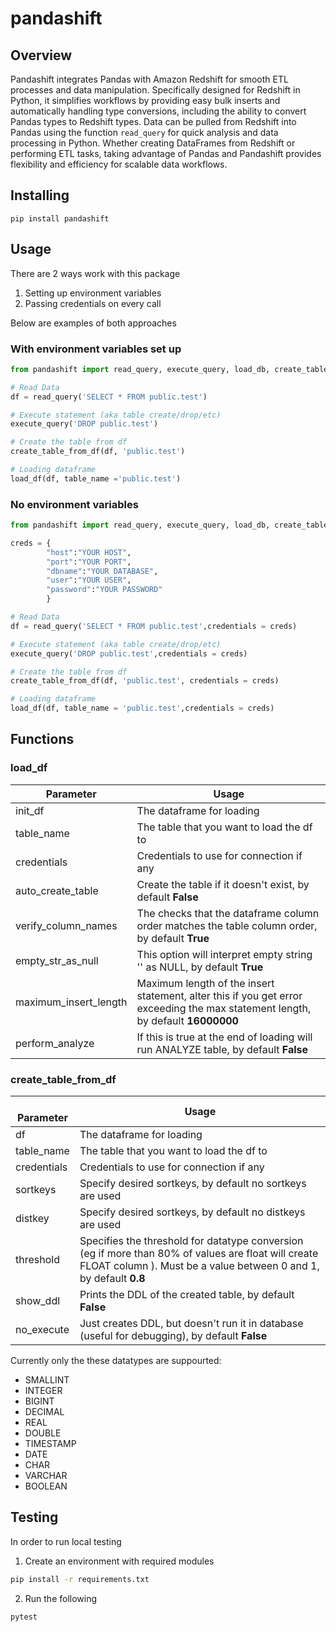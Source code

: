 # pandashift

## Overview
Pandashift integrates Pandas with Amazon Redshift for smooth ETL processes and data manipulation. Specifically designed for Redshift in Python, it simplifies workflows by providing easy bulk inserts and automatically handling type conversions, including the ability to convert Pandas types to Redshift types. Data can be pulled from Redshift into Pandas using the function `read_query` for quick analysis and data processing in Python. Whether creating DataFrames from Redshift or performing ETL tasks, taking advantage of Pandas and Pandashift provides flexibility and efficiency for scalable data workflows.

## Installing

``` shell
pip install pandashift
```

## Usage
There are 2 ways work with this package

1. Setting up environment variables 
2. Passing credentials on every call

Below are examples of both approaches

### With environment variables set up

``` python
from pandashift import read_query, execute_query, load_db, create_table_from_df

# Read Data
df = read_query('SELECT * FROM public.test')

# Execute statement (aka table create/drop/etc)
execute_query('DROP public.test')

# Create the table from df
create_table_from_df(df, 'public.test')

# Loading dataframe
load_df(df, table_name ='public.test')
```

### No environment variables
``` python
from pandashift import read_query, execute_query, load_db, create_table_from_df

creds = {
        "host":"YOUR HOST",
        "port":"YOUR PORT",
        "dbname":"YOUR DATABASE",
        "user":"YOUR USER",
        "password":"YOUR PASSWORD"
        }

# Read Data
df = read_query('SELECT * FROM public.test',credentials = creds)

# Execute statement (aka table create/drop/etc)
execute_query('DROP public.test',credentials = creds)

# Create the table from df
create_table_from_df(df, 'public.test', credentials = creds)

# Loading dataframe
load_df(df, table_name = 'public.test',credentials = creds)
```

## Functions

### load_df


| Parameter             | Usage           |
|-----------------------|--------------------------------------------------------------------------------|
| init_df               | The dataframe for loading|
| table_name            | The table that you want to load the df to|
| credentials           | Credentials to use for connection if any|
| auto_create_table     | Create the table if it doesn't exist, by default **False**|
| verify_column_names   | The checks that the dataframe column order matches the table column order, by default **True**|
| empty_str_as_null     | This option will interpret empty string '' as NULL, by default  **True**|
| maximum_insert_length | Maximum length of the insert statement, alter this if you get error exceeding the max statement length, by default **16000000**|
| perform_analyze       | If this is true at the end of loading will run ANALYZE table, by default  **False**|


### create_table_from_df

| <br>Parameter             | Usage           |
|-----------------------|--------------------------------------------------------------------------------|
| df                    | The dataframe for loading|
| table_name            | The table that you want to load the df to|
| credentials           | Credentials to use for connection if any|
| sortkeys              | Specify desired sortkeys, by default no sortkeys are used|
| distkey               | Specify desired sortkeys, by default no distkeys are used|
| threshold             | Specifies the threshold for datatype conversion (eg if more than 80% of values are float will create FLOAT column ). Must be a value between 0 and 1, by default **0.8**|
| show_ddl              | Prints the DDL of the created table, by default **False** |
| no_execute            | Just creates DDL, but doesn't run it in database (useful for debugging), by default **False** |


Currently only the these datatypes are suppourted: 
* SMALLINT
* INTEGER
* BIGINT
* DECIMAL
* REAL
* DOUBLE
* TIMESTAMP
* DATE
* CHAR
* VARCHAR
* BOOLEAN


## Testing

In order to run local testing

1. Create an environment with required modules
``` bash
pip install -r requirements.txt
```

2. Run the following
```
pytest
```